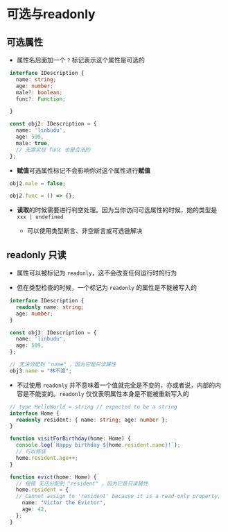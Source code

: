 # 可选与readonly

## 可选属性

+ 属性名后面加一个 `?` 标记表示这个属性是可选的

 ```ts
  interface IDescription {
    name: string;
    age: number;
    male?: boolean;
    func?: Function;

  }

  const obj2: IDescription = {
    name: 'linbudu',
    age: 599,
    male: true,
    // 无需实现 func 也是合法的
  };
  ```

+ **赋值**可选属性标记不会影响你对这个属性进行**赋值**

 ```ts
  obj2.male = false;

  obj2.func = () => {};
  ```

+ **读取**的时候需要进行判空处理。因为当你访问可选属性的时候，她的类型是 `xxx | undefined`

  + 可以使用类型断言、非空断言或可选链解决

## readonly 只读

+ 属性可以被标记为 `readonly`，这不会改变任何运行时的行为

+ 但在类型检查的时候，一个标记为 `readonly` 的属性是不能被写入的

 ```ts
  interface IDescription {
    readonly name: string;
    age: number;
  }

  const obj3: IDescription = {
    name: 'linbudu',
    age: 599,
  };

  // 无法分配到 "name" ，因为它是只读属性
  obj3.name = "林不渡";
  ```

+ 不过使用 `readonly` 并不意味着一个值就完全是不变的，亦或者说，内部的内容是不能变的。`readonly` 仅仅表明属性本身是不能被重新写入的

 ```ts
  // type HelloWorld = string // expected to be a string
  interface Home {
    readonly resident: { name: string; age: number };
  }

  function visitForBirthday(home: Home) {
    console.log(`Happy birthday ${home.resident.name}!`);
    // 可以修该
    home.resident.age++;
  }

  function evict(home: Home) {
    // 报错 无法分配到 "resident" ，因为它是只读属性
    home.resident = {
    // Cannot assign to 'resident' because it is a read-only property.
      name: "Victor the Evictor",
      age: 42,
    };
  }
  ```
